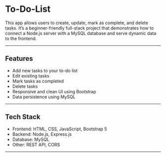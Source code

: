 # To-Do-List
This app allows users to create, update, mark as complete, and delete tasks. It’s a beginner-friendly full-stack project that demonstrates how to connect a Node.js server with a MySQL database and serve dynamic data to the frontend.

---

## Features

- Add new tasks to your to-do list
- Edit existing tasks
- Mark tasks as completed
- Delete tasks
- Responsive and clean UI using Bootstrap
- Data persistence using MySQL

---

## Tech Stack

- Frontend: HTML, CSS, JavaScript, Bootstrap 5  
- Backend: Node.js, Express.js  
- Database: MySQL  
- Other: REST API, CORS

---


